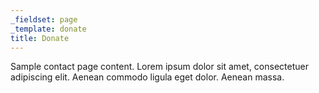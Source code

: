 ```yaml
---
_fieldset: page
_template: donate
title: Donate
---
```

Sample contact page content. Lorem ipsum dolor sit amet, consectetuer adipiscing elit. Aenean commodo ligula eget dolor. Aenean massa.
